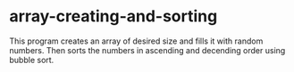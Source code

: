 # array-creating-and-sorting
This program creates an array of desired size and fills it with random numbers. Then sorts the numbers in ascending and decending order using bubble sort.
